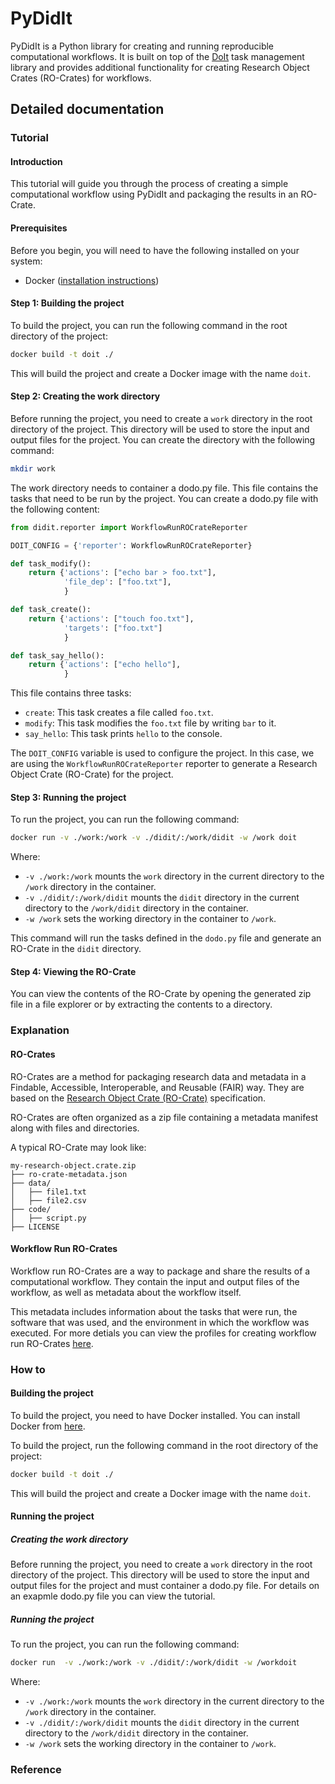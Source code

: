 # PyDidIt

PyDidIt is a Python library for creating and running reproducible computational workflows. It is built on top of the [DoIt](https://pydoit.org/) task management library and provides additional functionality for creating Research Object Crates (RO-Crates) for workflows.

## Detailed documentation

### Tutorial

#### Introduction

This tutorial will guide you through the process of creating a simple computational workflow using PyDidIt and packaging the results in an RO-Crate.

#### Prerequisites

Before you begin, you will need to have the following installed on your system:
- Docker ([installation instructions](https://docs.docker.com/get-docker/))

#### Step 1: Building the project

To build the project, you can run the following command in the root directory of the project:

```bash
docker build -t doit ./
```

This will build the project and create a Docker image with the name `doit`.

#### Step 2: Creating the work directory

Before running the project, you need to create a `work` directory in the root directory of the project. This directory will be used to store the input and output files for the project. You can create the directory with the following command:

```bash
mkdir work
```

The work directory needs to container a dodo.py file. This file contains the tasks that need to be run by the project. You can create a dodo.py file with the following content:

```python
from didit.reporter import WorkflowRunROCrateReporter

DOIT_CONFIG = {'reporter': WorkflowRunROCrateReporter}

def task_modify():
    return {'actions': ["echo bar > foo.txt"],
            'file_dep': ["foo.txt"],
            }

def task_create():
    return {'actions': ["touch foo.txt"],
            'targets': ["foo.txt"]
            }

def task_say_hello():
    return {'actions': ["echo hello"],
            }
```

This file contains three tasks:
- `create`: This task creates a file called `foo.txt`.
- `modify`: This task modifies the `foo.txt` file by writing `bar` to it.
- `say_hello`: This task prints `hello` to the console.

The `DOIT_CONFIG` variable is used to configure the project. In this case, we are using the `WorkflowRunROCrateReporter` reporter to generate a Research Object Crate (RO-Crate) for the project.

#### Step 3: Running the project

To run the project, you can run the following command:

```bash
docker run -v ./work:/work -v ./didit/:/work/didit -w /work doit
```

Where:
- `-v ./work:/work` mounts the `work` directory in the current directory to the `/work` directory in the container.
- `-v ./didit/:/work/didit` mounts the `didit` directory in the current directory to the `/work/didit` directory in the container.
- `-w /work` sets the working directory in the container to `/work`.

This command will run the tasks defined in the `dodo.py` file and generate an RO-Crate in the `didit` directory.

#### Step 4: Viewing the RO-Crate

You can view the contents of the RO-Crate by opening the generated zip file in a file explorer or by extracting the contents to a directory. 

### Explanation

#### RO-Crates

RO-Crates are a method for packaging research data and metadata in a Findable, Accessible, Interoperable, and Reusable (FAIR) way. They are based on the [Research Object Crate (RO-Crate)](https://www.researchobject.org/ro-crate/) specification.

RO-Crates are often organized as a zip file containing a metadata manifest along with files and directories.

A typical RO-Crate may look like:

```
my-research-object.crate.zip
├── ro-crate-metadata.json
├── data/
│   ├── file1.txt
│   ├── file2.csv
├── code/
│   ├── script.py
├── LICENSE
```

#### Workflow Run RO-Crates

Workflow run RO-Crates are a way to package and share the results of a computational workflow. They contain the input and output files of the workflow, as well as metadata about the workflow itself. 

This metadata includes information about the tasks that were run, the software that was used, and the environment in which the workflow was executed. For more detials you can view the profiles for creating workflow run RO-Crates [here](https://www.researchobject.org/workflow-run-crate/profiles/).

### How to

#### Building the project

To build the project, you need to have Docker installed. You can install Docker from [here](https://docs.docker.com/get-docker/).

To build the project, run the following command in the root directory of the project:

```bash
docker build -t doit ./
```

This will build the project and create a Docker image with the name `doit`.

#### Running the project

##### Creating the work directory

Before running the project, you need to create a `work` directory in the root directory of the project. This directory will be used to store the input and output files for the project and must container a dodo.py file. For details on an exapmle dodo.py file you can view the tutorial.

##### Running the project

To run the project, you can run the following command:

```bash
docker run  -v ./work:/work -v ./didit/:/work/didit -w /workdoit
```

Where:
- `-v ./work:/work` mounts the `work` directory in the current directory to the `/work` directory in the container.
- `-v ./didit/:/work/didit` mounts the `didit` directory in the current directory to the `/work/didit` directory in the container.
- `-w /work` sets the working directory in the container to `/work`.

### Reference
